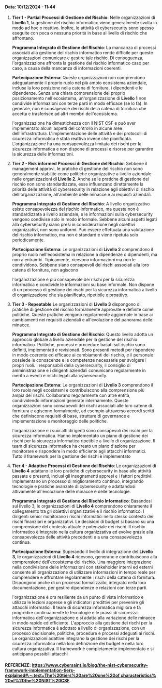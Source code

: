 #### Data: 10/12/2024 - 11:44

1. **Tier 1 - Partial**
	**Processi di Gestione del Rischio**: Nelle organizzazioni di **Livello 1**, la gestione del rischio informatico viene generalmente svolta in modo ad hoc o reattivo. Inoltre, le attività di cybersecurity sono spesso eseguite con poca o nessuna priorità in base al livello di rischio che affrontano.

	**Programma Integrato di Gestione del Rischio**: La mancanza di processi associati alla gestione del rischio informatico rende difficile per queste organizzazioni comunicare e gestire tale rischio. Di conseguenza, l'organizzazione affronta la gestione del rischio informatico caso per caso, a causa della mancanza di informazioni coerenti.

	**Partecipazione Esterna**: Queste organizzazioni non comprendono adeguatamente il proprio ruolo nel più ampio ecosistema aziendale, inclusa la loro posizione nella catena di fornitura, i dipendenti e le dipendenze. Senza una chiara comprensione del proprio posizionamento nell'ecosistema, un'organizzazione di **Livello 1** non condivide informazioni con terze parti in modo efficace (se lo fa). In generale, non è consapevole dei rischi della catena di fornitura che accetta e trasferisce ad altri membri dell'ecosistema.

	l'organizzazione ha dimestichezza con il NIST CSF e può aver implementato alcuni aspetti del controllo in alcune aree dell'infrastruttura. L'implementazione delle attività e dei protocolli di sicurezza informatica è stata reattiva invece che pianificata. L'organizzazione ha una consapevolezza limitata dei rischi per la sicurezza informatica e non dispone di processi e risorse per garantire la sicurezza delle informazioni.
	
2. **Tier 2 - Risk informed**
	**Processi di Gestione del Rischio**: Sebbene il management approvi, le pratiche di gestione del rischio non sono generalmente stabilite come politiche organizzative a livello aziendale nelle organizzazioni di **Livello 2**. Anche se le pratiche di gestione del rischio non sono standardizzate, esse influenzano direttamente la priorità delle attività di cybersecurity in relazione agli obiettivi di rischio dell'organizzazione, all'ambiente delle minacce e ai requisiti aziendali.

	**Programma Integrato di Gestione del Rischio**: A livello organizzativo esiste consapevolezza del rischio informatico, ma questa non è standardizzata a livello aziendale, e le informazioni sulla cybersecurity vengono condivise solo in modo informale. Sebbene alcuni aspetti legati alla cybersecurity siano presi in considerazione negli obiettivi organizzativi, non sono uniformi. Può essere effettuata una valutazione del rischio informatico, ma non è standard e viene ripetuta solo periodicamente.

	**Partecipazione Esterna**: Le organizzazioni di **Livello 2** comprendono il proprio ruolo nell'ecosistema in relazione a dipendenze o dipendenti, ma non a entrambi. Tipicamente, ricevono informazioni ma non le condividono. Sebbene siano consapevoli dei rischi associati alla loro catena di fornitura, non agiscono

	l'organizzazione è più consapevole dei rischi per la sicurezza informatica e condivide le informazioni su base informale. Non dispone di un processo di gestione dei rischi per la sicurezza informatica a livello di organizzazione che sia pianificato, ripetibile e proattivo.
	
3. **Tier 3 - Repeatable**
	Le organizzazioni di **Livello 3** dispongono di pratiche di gestione del rischio formalmente approvate e definite come politiche. Queste pratiche vengono regolarmente aggiornate in base ai cambiamenti nei requisiti aziendali e all'evoluzione del panorama delle minacce.

	**Programma Integrato di Gestione del Rischio**: Questo livello adotta un approccio globale a livello aziendale per la gestione del rischio informatico. Politiche, processi e procedure basati sul rischio sono definiti, implementati e revisionati. Sono presenti metodi per rispondere in modo coerente ed efficace ai cambiamenti del rischio, e il personale possiede le conoscenze e le competenze necessarie per svolgere i propri ruoli. I responsabili della cybersecurity, il consiglio di amministrazione e i dirigenti aziendali comunicano regolarmente in merito a eventi e rischi legati alla cybersecurity.

	**Partecipazione Esterna**: Le organizzazioni di **Livello 3** comprendono il loro ruolo negli ecosistemi e contribuiscono alla comprensione più ampia dei rischi. Collaborano regolarmente con altre entità, condividendo informazioni generate internamente. Queste organizzazioni sono consapevoli dei rischi associati alle loro catene di fornitura e agiscono formalmente, ad esempio attraverso accordi scritti che definiscono requisiti di base, strutture di governance e implementazione e monitoraggio delle politiche.

	l'organizzazione e i suoi alti dirigenti sono consapevoli dei rischi per la sicurezza informatica. Hanno implementato un piano di gestione dei rischi per la sicurezza informatica ripetibile a livello di organizzazione. Il team di sicurezza informatica ha creato un piano d'azione per monitorare e rispondere in modo efficiente agli attacchi informatici. Tutto il framework per la gestione dei rischi è implementato

4. **Tier 4 - Adaptive**
	**Processi di Gestione del Rischio**: Le organizzazioni di **Livello 4** adattano le loro pratiche di cybersecurity in base alle attività passate e presenti, inclusi gli insegnamenti appresi e i fattori predittivi. Implementano un processo di miglioramento continuo, integrando tecnologie e pratiche avanzate di cybersecurity e adattandosi attivamente all'evoluzione delle minacce e delle tecnologie.

	**Programma Integrato di Gestione del Rischio Informatico**: Basandosi sul livello 3, le organizzazioni di **Livello 4** comprendono chiaramente il collegamento tra gli obiettivi organizzativi e il rischio informatico. I dirigenti senior monitorano i rischi informatici nello stesso contesto dei rischi finanziari e organizzativi. Le decisioni di budget si basano su una comprensione del contesto attuale e potenziale dei rischi. Il rischio informatico è integrato nella cultura organizzativa ed evolve grazie alla consapevolezza delle attività precedenti e a una consapevolezza continua.

	**Partecipazione Esterna**: Superando il livello di integrazione del **Livello 3**, le organizzazioni di **Livello 4** ricevono, generano e contribuiscono alla comprensione dell'ecosistema del rischio. Una maggiore integrazione nella condivisione delle informazioni con stakeholder interni ed esterni consente all'organizzazione di utilizzare informazioni in tempo reale per comprendere e affrontare regolarmente i rischi della catena di fornitura. Dispongono anche di un processo formalizzato, integrato nella loro documentazione, per gestire dipendenze e relazioni con terze parti.

	l'organizzazione è ora resiliente da un punto di vista informatico e utilizza le lezioni apprese e gli indicatori predittivi per prevenire gli attacchi informatici. Il team di sicurezza informatica migliora e fa progredire continuamente le tecnologie e le prassi di sicurezza informatica dell'organizzazione e si adatta alla variazione delle minacce in modo rapido ed efficiente. L'approccio alla gestione dei rischi per la sicurezza informatica è adottato a livello di organizzazione, con un processo decisionale, politiche, procedure e processi adeguati ai rischi. Le organizzazioni adattive integrano la gestione dei rischi per la sicurezza informatica nella loro definizione dei budget e nella loro cultura organizzativa. Il framework è completamente implementato e si anticipano possibili attacchi

#### REFERENZE: https://www.cybersaint.io/blog/the-nist-cybersecurity-framework-implementation-tiers-explained#:~:text=The%20tiers%20are%20one%20of,characteristics%20of%20the%20NIST%20CSF.